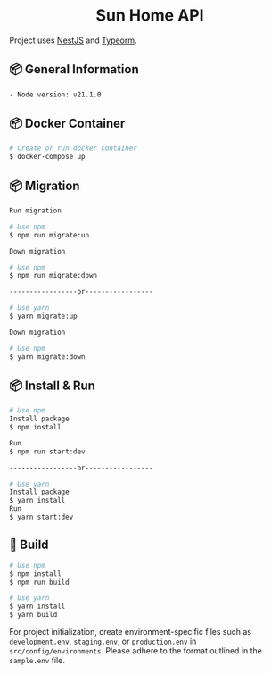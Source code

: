 <h1 align="center">Sun Home API</h1>

Project uses [NestJS](https://nestjs.com/) and [Typeorm](https://typeorm.io/).

## 📦 General Information

```bash
- Node version: v21.1.0
```

## 📦 Docker Container

```bash
# Create or run docker container
$ docker-compose up
```

## 📦 Migration

```bash
Run migration

# Use npm
$ npm run migrate:up

Down migration

# Use npm
$ npm run migrate:down

-----------------or-----------------

# Use yarn
$ yarn migrate:up

Down migration

# Use npm
$ yarn migrate:down
```

## 📦 Install & Run

```bash
# Use npm
Install package
$ npm install

Run
$ npm run start:dev

-----------------or-----------------

# Use yarn
Install package
$ yarn install
Run
$ yarn start:dev
```

## 🔨 Build

```bash
# Use npm
$ npm install
$ npm run build

# Use yarn
$ yarn install
$ yarn build
```

For project initialization, create environment-specific files such as `development.env`, `staging.env`, or `production.env` in `src/config/environments`. Please adhere to the format outlined in the `sample.env` file.
